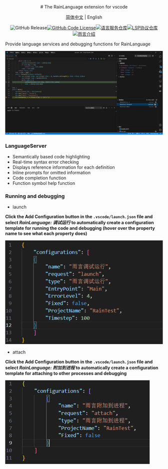 <div align = "center">
# The RainLanguage extension for vscode

[简体中文](./readme.md) | English

![GitHub Release](https://img.shields.io/github/v/release/RainCmd/RainLanguageVSCode)[![GitHub Code License](https://img.shields.io/github/license/RainCmd/RainLanguageVSCode)](LICENSE)[![语言服务仓库](https://img.shields.io/badge/repository-LanguageServer-cyan)](https://github.com/RainCmd/RainLanguageServer)[![LSP协议仓库](https://img.shields.io/badge/LSP-pink)](https://github.com/RainCmd/LanguageServerProtocol)[![雨言介绍](https://img.shields.io/badge/RainLanguage-smoke)](https://github.com/RainCmd/Language)

</div>

Provide language services and debugging functions for RainLanguage

![预览](./images/preview.png)

### LanguageServer
- Semantically based code highlighting
- Real-time syntax error checking
- Displays reference information for each definition
- Inline prompts for omitted information
- Code completion function
- Function symbol help function
### Running and debugging

- launch

**Click the Add Configuration button in the `.vscode/launch.json` file and select *RainLanguage: 调试运行* to automatically create a configuration template for running the code and debugging (hover over the property name to see what each property does)**

![运行并调试配置模板](./images/launchconfig.png)

- attach

**Click the Add Configuration button in the `.vscode/launch.json` file and select *RainLanguage: 附加到进程* to automatically create a configuration template for attaching to other processes and debugging**

![运行并调试配置模板](./images/attachconfig.png)

